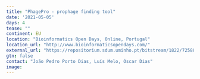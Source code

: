 ```yaml
---
title: "PhagePro - prophage finding tool"
date: '2021-05-05'
days: 4
tease: ""
continent: EU
location: "Bioinformatics Open Days, Online, Portugal"
location_url: "http://www.bioinformaticsopendays.com/"
external_url: "https://repositorium.sdum.uminho.pt/bitstream/1822/72588/1/document_54411_1.pdf#Page=53"
gtn: false
contact: "João Pedro Porto Dias, Luís Melo, Oscar Dias"
image: 
---
```

